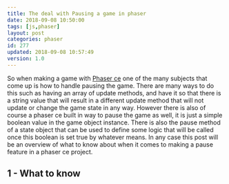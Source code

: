 ```yaml
---
title: The deal with Pausing a game in phaser
date: 2018-09-08 10:50:00
tags: [js,phaser]
layout: post
categories: phaser
id: 277
updated: 2018-09-08 10:57:49
version: 1.0
---
```


So when making a game with [Phaser ce](https://photonstorm.github.io/phaser-ce/) one of the many subjects that come up is how to handle pausing the game. There are many ways to do this such as having an array of update methods, and have it so that there is a string value that will result in a different update method that will not update or change the game state in any way. However there is also of course a phaser ce built in way to pause the game as well, it is just a simple boolean value in the game object instance. There is also the pause method of a state object that can be used to define some logic that will be called once this boolean is set true by whatever means. In any case this post will be an overview of what to know about when it comes to making a pause feature in a phaser ce project.

<!-- more -->

## 1 - What to know
